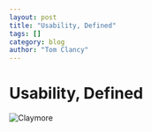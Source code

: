 ```yaml
---
layout: post
title: "Usability, Defined"
tags: []
category: blog
author: "Tom Clancy"
---
```


# Usability, Defined

<img src="http://upload.wikimedia.org/wikipedia/commons/c/c1/US_M18a1_claymore_mine.jpg" alt="Claymore" />

